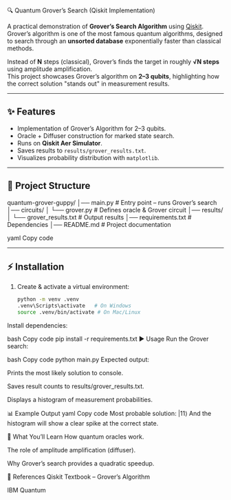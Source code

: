  🔍 Quantum Grover’s Search (Qiskit Implementation)

A practical demonstration of **Grover’s Search Algorithm** using [Qiskit](https://qiskit.org/).  
Grover’s algorithm is one of the most famous quantum algorithms, designed to search through an **unsorted database** exponentially faster than classical methods.  

Instead of **N** steps (classical), Grover’s finds the target in roughly **√N steps** using amplitude amplification.  
This project showcases Grover’s algorithm on **2–3 qubits**, highlighting how the correct solution "stands out" in measurement results.  

---

## ✨ Features
- Implementation of Grover’s Algorithm for 2–3 qubits.
- Oracle + Diffuser construction for marked state search.
- Runs on **Qiskit Aer Simulator**.
- Saves results to `results/grover_results.txt`.
- Visualizes probability distribution with `matplotlib`.

---

## 📂 Project Structure
quantum-grover-guppy/
│── main.py # Entry point – runs Grover’s search
│── circuits/
│ └── grover.py # Defines oracle & Grover circuit
│── results/
│ └── grover_results.txt # Output results
│── requirements.txt # Dependencies
│── README.md # Project documentation

yaml
Copy code

---

## ⚡ Installation
1. Create & activate a virtual environment:
   ```bash
   python -m venv .venv
   .venv\Scripts\activate   # On Windows
   source .venv/bin/activate # On Mac/Linux
Install dependencies:

bash
Copy code
pip install -r requirements.txt
▶️ Usage
Run the Grover search:

bash
Copy code
python main.py
Expected output:

Prints the most likely solution to console.

Saves result counts to results/grover_results.txt.

Displays a histogram of measurement probabilities.

📊 Example Output
yaml
Copy code
Most probable solution: |11⟩
And the histogram will show a clear spike at the correct state.

🔮 What You’ll Learn
How quantum oracles work.

The role of amplitude amplification (diffuser).

Why Grover’s search provides a quadratic speedup.

📖 References
Qiskit Textbook – Grover’s Algorithm

IBM Quantum

